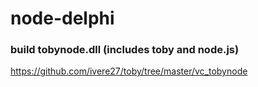 # node-delphi

### build tobynode.dll (includes toby and node.js)
https://github.com/ivere27/toby/tree/master/vc_tobynode
